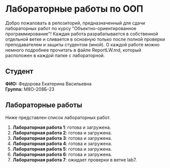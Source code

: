 # Лабораторные работы по ООП

Добро пожаловать в репозиторий, предназначенный для сдачи лабораторных работ по курсу "Объектно-ориентированное программирование"! Каждая работа разрабатывается в собственной отдельной ветке и сливается в основную только после полной проверки преподавателем и защиты студентом (мной). О каждой работе можно немного подробнее прочитать в файле ReportLW.md, который расположен в каждой папке с лабораторной.


## Студент

**ФИО:** Федорова Екатерина Васильевна  
**Группа:** М8О-208Б-23


## Лабораторные работы

Ниже представлен список лабораторных работ.

1. **Лабораторная работа 1**: готова и загружена.
2. **Лабораторная работа 2**: готова и загружена.
3. **Лабораторная работа 3**: готова и загружена.
4. **Лабораторная работа 4**: готова и загружена.
5. **Лабораторная работа 5**: готова и загружена.
6. **Лабораторная работа 6**: готова и загружена.
7. **Лабораторная работа 7**: ожидает проверки в ветке lab7.
